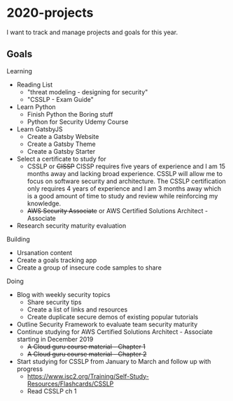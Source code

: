 # 2020-projects 
I want to track and manage projects and goals for this year. 

## Goals

Learning
- Reading List
  - "threat modeling - designing for security"
  - "CSSLP - Exam Guide"
- Learn Python
  - Finish Python the Boring stuff
  - Python for Security Udemy Course
- Learn GatsbyJS
  - Create a Gatsby Website
  - Create a Gatsby Theme
  - Create a Gatsby Starter
- Select a certificate to study for
    - CSSLP or ~~CISSP~~
      CISSP requires five years of experience and I am 15 months away and lacking broad experience. CSSLP will allow me to focus on           software security and architecture. The CSSLP certification only requires 4 years of experience and I am 3 months away which is a 
      good amount of time to study and review while reinforcing my knowledge. 
    - ~~AWS Security Associate~~ or AWS Certified Solutions Architect - Associate
- Research security maturity evaluation
  
Building
- Ursanation content
- Create a goals tracking app
- Create a group of insecure code samples to share

Doing
- Blog with weekly security topics
  - Share security tips
  - Create a list of links and resources
  - Create duplicate secure demos of existing popular tutorials 
- Outline Security Framework to evaluate team security maturity
- Continue studying for AWS Certified Solutions Architect - Associate starting in December 2019
  - ~~A Cloud guru course material - Chapter 1~~
  - ~~A Cloud guru course material - Chapter 2~~
- Start studying for CSSLP from January to March and follow up with progress
  - https://www.isc2.org/Training/Self-Study-Resources/Flashcards/CSSLP
  - Read CSSLP ch 1
